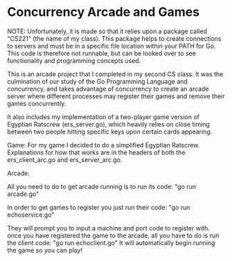 # Concurrency Arcade and Games

NOTE: Unfortunately, it is made so that it relies upon a package called "CS221" (the name of my class). This package helps to create connections to servers and must be in a specific file location within your PATH for Go. This code is therefore not runnable, but can be looked over to see functionality and programming concepts used.

This is an arcade project that I completed in my second CS class. It was the culmination of our study of the Go Programming Language and concurrency, and takes advantage of concurrency to create an arcade server where different processes may register their games and remove their games concurrently.

It also includes my implementation of a two-player game version of Egyptian Ratscrew (ers_server.go), which heavily relies on close timing between two people hitting specific keys upon certain cards appearing.

Game:
  For my game I decided to do a simplified Egyptian Ratscrew.
  Explanations for how that works are in the headers of both
  the ers_client_arc.go and ers_server_arc.go.

Arcade:

  All you need to do to get arcade running is to run its code:
     "go run arcade.go"

  In order to get games to register you just run their code:
     "go run echoservice.go" 

  They will prompt you to input a machine and port code to 
  register with. once you have registered the game to the arcade, 
  all you have to do is run the client code:
     "go run echoclient.go"
  It will automatically begin running the game so you can
  play!
